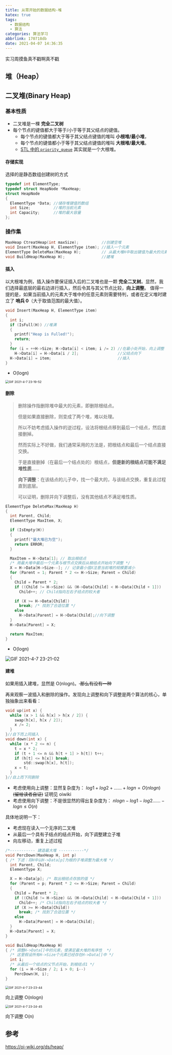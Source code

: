 ```yaml
---
title: 从零开始的数据结构-堆
katex: true
tags:
  - 数据结构
  - 算法
categories: 算法学习
abbrlink: 170718db
date: 2021-04-07 14:36:35
---
```


实习周摸鱼真不戳啊真不戳

<!--more-->

## 堆（Heap）

## 二叉堆(Binary Heap)

### 基本性质

+ 二叉堆是一棵 **完全二叉树**
+ 每个节点的键值都大于等于/小于等于其父结点的键值。
  + 每个节点的键值都大于等于其父结点键值的堆叫 **小根堆/最小堆**，
  + 每个节点的键值都小于等于其父结点键值的堆叫 **大根堆/最大堆**。
  + [STL 中的 `priority_queue`](https://oi-wiki.org/lang/csl/container-adapter/#_13) 其实就是一个大根堆。

#### 存储实现

选择的是静态数组创建树的方式

```c
typedef int ElementType;
typedef struct HeapNode *MaxHeap;
struct HeapNode
{
  ElementType *Data; //储存堆键值的数组
  int Size;          //堆的当前元素
  int Capacity;      //堆的最大容量
};
```

### 操作集

```c
MaxHeap CtreatHeap(int maxSize);          //创建空堆
void Insert(MaxHeap H, ElementType item); //插入一个元素
ElementType DeleteMax(MaxHeap H);         // 从最大堆H中取出键值为最大的元素，并删除一个结点
void BuildHeap(MaxHeap H);                //建堆
```

#### 插入

以大根堆为例，插入操作要保证插入后的二叉堆也是一颗 **完全二叉树**。显然，我们选择最底层的最右边进行插入，然后令其与其父节点比较，**向上调整**。 值得一提的是，如果当前插入的元素大于堆中的任意元素则需要特判，或者在定义堆时建立了 **哨兵 0**（大于取值范围的最大值）。

```c
void Insert(MaxHeap H, ElementType item)
{
  int i;
  if (IsFull(H)) //堆满
  {
    printf("Heap is Fulled!");
    return;
  }
  for (i = ++H->Size; H->Data[i] < item; i /= 2) //在最小处开始，向上调整
    H->Data[i] = H->Data[i / 2];                 //父结点向下
  H->Data[i] = item;                             //插入
}
```

+ O(logn)

<img src="https://imgbed-1304793179.cos.ap-nanjing.myqcloud.com/typora/20211008092927.gif" alt="GIF 2021-4-7 23-19-52" style="zoom:67%;" />

#### 删除

> 删除操作指删除堆中最大的元素，即删除根结点。
>
> 但是如果直接删除，则变成了两个堆，难以处理。
>
> 所以不妨考虑插入操作的逆过程，设法将根结点移到最后一个结点，然后直接删掉。
>
> 然而实际上不好做，我们通常采用的方法是，把根结点和最后一个结点直接交换。
>
> 于是直接删掉（在最后一个结点处的）根结点，**但是新的根结点可能不满足堆性质**……
>
> **向下调整**：在该结点的儿子中，找一个最大的，与该结点交换，重复此过程直到底层。
>
> 可以证明，删除并向下调整后，没有其他结点不满足堆性质。

```c
ElementType DeleteMax(MaxHeap H)
{
  int Parent, Child;
  ElementType MaxItem, X;

  if (IsEmpty(H))
  {
    printf("最大堆已为空");
    return ERROR;
  }

  MaxItem = H->Data[1]; // 取出根结点
  /* 用最大堆中最后一个元素与根节点交换后从根结点开始向下调整 */
  X = H->Data[H->Size--]; // 记录最小值X注意当前堆的规模要减小
  for (Parent = 1; Parent * 2 <= H->Size; Parent = Child)
  {
    Child = Parent * 2;
    if ((Child != H->Size) && (H->Data[Child] < H->Data[Child + 1]))
      Child++; // Child指向左右子结点的较大者

    if (X >= H->Data[Child])
      break; /* 找到了合适位置 */
    else
      H->Data[Parent] = H->Data[Child];//向下调整
  }
  H->Data[Parent] = X;

  return MaxItem;
}
```

+ O(logn)

![GIF 2021-4-7 23-21-02](https://imgbed-1304793179.cos.ap-nanjing.myqcloud.com/typora/20211008092930.gif)

#### 建堆

如果用插入建堆，显然是 O(nlogn)。<del> 那么有没有一种 </del>

再来观察一波插入和删除的操作。发现向上调整和向下调整是两个算法的核心，单独抽象出来看看：

```c
void up(int x) {
  while (x > 1 && h[x] > h[x / 2]) {
    swap(h[x], h[x / 2]);
    x /= 2;
  }
}//自下而上同插入
void down(int x) {
  while (x * 2 <= n) {
    t = x * 2;
    if (t + 1 <= n && h[t + 1] > h[t]) t++;
    if (h[t] <= h[x]) break;
    	std::swap(h[x], h[t]);
    x = t;
  }
}//自上而下同删除
```

+ 考虑使用向上调整：显然复杂度为： $log1+log2+......+logn = O(nlogn)$ <del>(留给读者自证)</del> 证明见 oiwiki
+ 考虑使用向下调整：不是很显然的得出复杂度为： $nlogn-log1-log2......-logn\le O(n)$ 

具体地说明一下：

+ 考虑现在读入一个无序的二叉堆
+ 从最后一个具有子结点的结点开始，向下调整建立子堆
+ 向左移动，重复上述过程

```c
/*----------- 建造最大堆 -----------*/
void PercDown(MaxHeap H, int p)
{ /* 下滤：将H中以H->Data[p]为根的子堆调整为最大堆 */
  int Parent, Child;
  ElementType X;

  X = H->Data[p]; /* 取出根结点存放的值 */
  for (Parent = p; Parent * 2 <= H->Size; Parent = Child)
  {
    Child = Parent * 2;
    if ((Child != H->Size) && (H->Data[Child] < H->Data[Child + 1]))
      Child++; /* Child指向左右子结点的较大者 */
    if (X >= H->Data[Child])
      break; /* 找到了合适位置 */
    else
      H->Data[Parent] = H->Data[Child];
  }
  H->Data[Parent] = X;
}

void BuildHeap(MaxHeap H)
{ /* 调整H->Data[]中的元素，使满足最大堆的有序性  */
  /* 这里假设所有H->Size个元素已经存在H->Data[]中 */
  int i;
  /* 从最后一个结点的父节点开始，到根结点1 */
  for (i = H->Size / 2; i > 0; i--)
    PercDown(H, i);
}
```

<img src="C:%5CUsers%5CAdministrator%5CDesktop%5CGIF%202021-4-7%2023-23-44.gif" alt="GIF 2021-4-7 23-23-44" style="zoom:67%;" />

向上调整 O(nlogn)

<img src="https://imgbed-1304793179.cos.ap-nanjing.myqcloud.com/typora/20211008092933.gif" alt="GIF 2021-4-7 23-24-45" style="zoom:67%;" />

向下调整 O(n)

## 参考

https://oi-wiki.org/ds/heap/